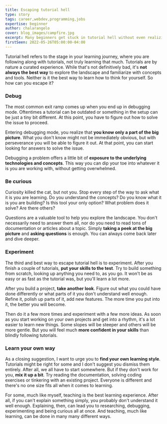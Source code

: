 ```yaml
---
title: Escaping tutorial hell
type: story
tags: career,webdev,programming,jobs
expertise: beginner
author: chalarangelo
cover: blog_images/campfire.jpg
excerpt: Many beginners get stuck in tutorial hell without even realizing. Here are 4 simple ways to escape tutorial hell and get back to learning.
firstSeen: 2022-05-26T05:00:00-04:00
---
```


Tutorial hell refers to the stage in your learning journey, where you are following along with tutorials, not truly learning that much. Tutorials are by nature a curated experience. While that's not definitively bad, it's **not always the best way** to explore the landscape and familiarize with concepts and tools. Neither is it the best way to learn how to think for yourself. So how can you escape it?

### Debug

The most common exit ramp comes up when you end up in debugging mode. Oftentimes a tutorial can be outdated or something in the setup can be just a tiny bit different. At this point, you have to figure out how to solve the issue to proceed.

Entering debugging mode, you realize that **you know only a part of the big picture**. What you don't know might not be immediately obvious, but with perseverance you will be able to figure it out. At that point, you can start looking for answers to solve the issue.

Debugging a problem offers a little bit of **exposure to the underlying technologies and concepts**. This way you can dip your toe into whatever it is you are working with, without getting overwhelmed.

### Be curious

Curiosity killed the cat, but not you. Stop every step of the way to ask what it is you are learning. Do you understand the concepts? Do you know what it is you are building? Is this tool your only option? What problem does it solve? Are there others?

Questions are a valuable tool to help you explore the landscape. You don't necessarily need to answer them all, nor do you need to read tons of documentation or articles about a topic. Simply **taking a peek at the big picture** and **asking questions** is enough. You can always come back later and dive deeper.

### Experiment

The third and best way to escape tutorial hell is to experiment. After you finish a couple of tutorials, **put your skills to the test**. Try to build something from scratch, looking up anything you need to, as you go. It won't be as easy or as fast as the tutorial was, but you'll learn a lot more.

After you build a project, **take another look**. Figure out what you could have done differently or what parts of it you don't understand well enough. Refine it, polish up parts of it, add new features. The more time you put into it, the better you will become.

Then do it a few more times and experiment with a few more ideas. As soon as you start working on your own projects and get into a rhythm, it's a lot easier to learn new things. Some slopes will be steeper and others will be more gentle. But you will feel much **more confident in your skills** than blindly following tutorials.

### Learn your own way

As a closing suggestion, I want to urge you to **find your own learning style**. Tutorials might be right for some and I don't suggest you dismiss them entirely. After all, we all have to start somewhere. But if they don't work for you, **mix it up a bit**. Try reading the documentation, solving coding exercises or tinkering with an existing project. Everyone is different and there's no one size fits all when it comes to learning.

For some, much like myself, teaching is the best learning experience. After all, if you can't explain something simply, you probably don't understand it well enough. Explaining, then, can lead you to researching, debugging, experimenting and being curious all at once. And teaching, much like learning, can be done in many many different ways.
